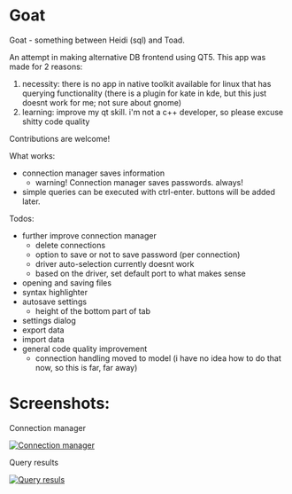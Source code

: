 # Goat

Goat - something between Heidi (sql) and Toad.

An attempt in making alternative DB frontend using QT5.
This app was made for 2 reasons:
1. necessity: there is no app in native toolkit available for linux that has querying functionality (there is a plugin for kate in kde, but this just doesnt work for me; not sure about gnome)
2. learning: improve my qt skill. i'm not a c++ developer, so please excuse shitty code quality

Contributions are welcome!

What works:
- connection manager saves information
    - warning! Connection manager saves passwords. always!
- simple queries can be executed with ctrl-enter. buttons will be added later.


Todos:
- further improve connection manager
    - delete connections
    - option to save or not to save password (per connection)
    - driver auto-selection currently doesnt work
    - based on the driver, set default port to what makes sense
- opening and saving files
- syntax highlighter
- autosave settings
    - height of the bottom part of tab
- settings dialog
- export data
- import data
- general code quality improvement
    - connection handling moved to model (i have no idea how to do that now, so this is far, far away)




# Screenshots:

Connection manager

[![Connection manager](https://i.imgur.com/YCDsRwq.png)](https://i.imgur.com/YCDsRwq.png)

Query results

[![Query resuls](https://i.imgur.com/IimqoT3.png)](https://i.imgur.com/IimqoT3.png)
